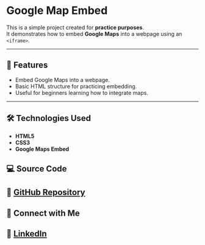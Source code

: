 # Google Map Embed

This is a simple project created for **practice purposes**.  
It demonstrates how to embed **Google Maps** into a webpage using an `<iframe>`.

---

## 🚀 Features
- Embed Google Maps into a webpage.
- Basic HTML structure for practicing embedding.
- Useful for beginners learning how to integrate maps.

---

## 🛠️ Technologies Used
- **HTML5**
- **CSS3**
- **Google Maps Embed**

## 💻 Source Code

🔗 [GitHub Repository](https://github.com/nufail-01/embed-google-map.git)
---

## 🤝 Connect with Me

🔗 [LinkedIn](https://www.linkedin.com/in/nufailshaikh/) 
---
